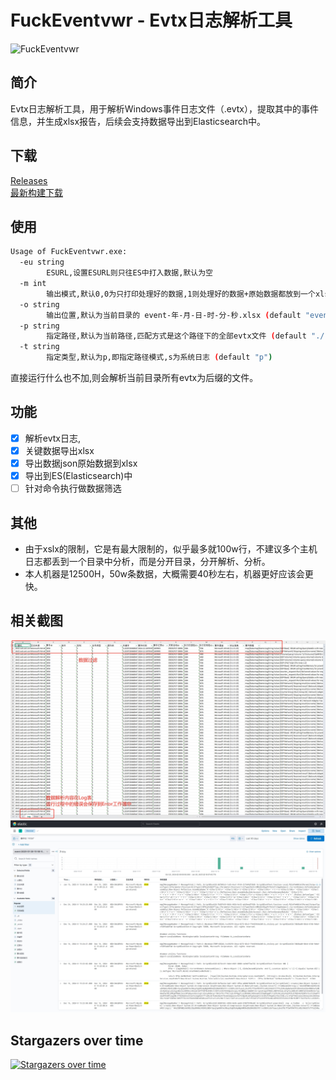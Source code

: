 # FuckEventvwr - Evtx日志解析工具
![FuckEventvwr](https://socialify.git.ci/BoyChai/FuckEventvwr/image?font=Inter&forks=1&issues=1&language=1&name=1&owner=1&pattern=Circuit+Board&pulls=1&stargazers=1&theme=Light)
## 简介
Evtx日志解析工具，用于解析Windows事件日志文件（.evtx），提取其中的事件信息，并生成xlsx报告，后续会支持数据导出到Elasticsearch中。

## 下载  
[Releases](https://github.com/BoyChai/FuckEventvwr/releases)  
[最新构建下载](https://jenkins.workstation.boychai.xyz/job/FuckEventvwr-Pipline/)

## 使用
```bash
Usage of FuckEventvwr.exe:
  -eu string
        ESURL,设置ESURL则只往ES中打入数据,默认为空
  -m int
        输出模式,默认0,0为只打印处理好的数据,1则处理好的数据+原始数据都放到一个xlsx中,2则只输出原始数据
  -o string
        输出位置,默认为当前目录的 event-年-月-日-时-分-秒.xlsx (default "event-年-月-日-时-分-秒.xlsx")
  -p string
        指定路径,默认为当前路径,匹配方式是这个路径下的全部evtx文件 (default "./")
  -t string
        指定类型,默认为p,即指定路径模式,s为系统日志 (default "p")
```
直接运行什么也不加,则会解析当前目录所有evtx为后缀的文件。

## 功能
- [x] 解析evtx日志,
- [x] 关键数据导出xlsx
- [x] 导出数据json原始数据到xlsx
- [x] 导出到ES(Elasticsearch)中
- [ ] 针对命令执行做数据筛选

## 其他
- 由于xslx的限制，它是有最大限制的，似乎最多就100w行，不建议多个主机日志都丢到一个目录中分析，而是分开目录，分开解析、分析。  
- 本人机器是12500H，50w条数据，大概需要40秒左右，机器更好应该会更快。

## 相关截图  
![xlsx](static/xlsx.png)
![Elasticsearchs](static/es.png)
## Stargazers over time
[![Stargazers over time](https://starchart.cc/BoyChai/FuckEventvwr.svg?variant=adaptive)](https://starchart.cc/BoyChai/FuckEventvwr)
